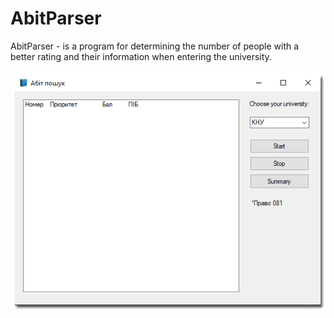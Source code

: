 # AbitParser
AbitParser - is a program for determining the number of people with a better rating and their information when entering the university.

![Image alt](https://github.com/OlehStelmakh/AbitParser/blob/master/Screenshot.png)
